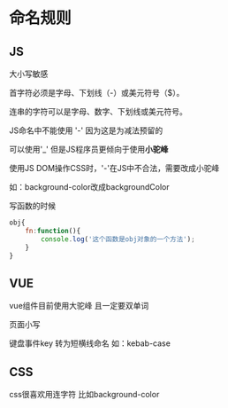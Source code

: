 # 命名规则

## JS

大小写敏感

首字符必须是字母、下划线（-）或美元符号（$）。

连串的字符可以是字母、数字、下划线或美元符号。

JS命名中不能使用 '-' 因为这是为减法预留的

可以使用'_' 但是JS程序员更倾向于使用**小驼峰**

使用JS DOM操作CSS时，'-'在JS中不合法，需要改成小驼峰 

如：background-color改成backgroundColor



写函数的时候

```js
obj{
    fn:function(){
 		console.log('这个函数是obj对象的一个方法');
	}
}
```



## VUE

vue组件目前使用大驼峰 且一定要双单词

页面小写

键盘事件key 转为短横线命名 如：kebab-case 

## CSS

css很喜欢用连字符 比如background-color 